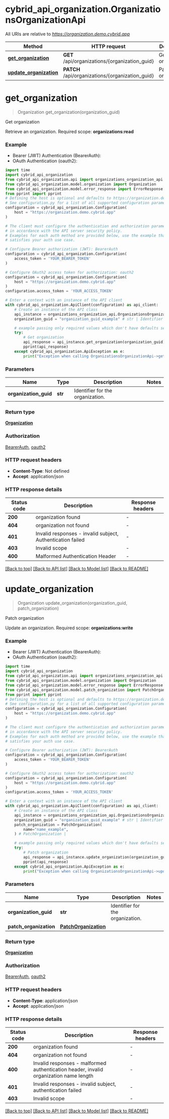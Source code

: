 # cybrid_api_organization.OrganizationsOrganizationApi

All URIs are relative to *https://organization.demo.cybrid.app*

Method | HTTP request | Description
------------- | ------------- | -------------
[**get_organization**](OrganizationsOrganizationApi.md#get_organization) | **GET** /api/organizations/{organization_guid} | Get organization
[**update_organization**](OrganizationsOrganizationApi.md#update_organization) | **PATCH** /api/organizations/{organization_guid} | Patch organization


# **get_organization**
> Organization get_organization(organization_guid)

Get organization

Retrieve an organization.  Required scope: **organizations:read**

### Example

* Bearer (JWT) Authentication (BearerAuth):
* OAuth Authentication (oauth2):

```python
import time
import cybrid_api_organization
from cybrid_api_organization.api import organizations_organization_api
from cybrid_api_organization.model.organization import Organization
from cybrid_api_organization.model.error_response import ErrorResponse
from pprint import pprint
# Defining the host is optional and defaults to https://organization.demo.cybrid.app
# See configuration.py for a list of all supported configuration parameters.
configuration = cybrid_api_organization.Configuration(
    host = "https://organization.demo.cybrid.app"
)

# The client must configure the authentication and authorization parameters
# in accordance with the API server security policy.
# Examples for each auth method are provided below, use the example that
# satisfies your auth use case.

# Configure Bearer authorization (JWT): BearerAuth
configuration = cybrid_api_organization.Configuration(
    access_token = 'YOUR_BEARER_TOKEN'
)

# Configure OAuth2 access token for authorization: oauth2
configuration = cybrid_api_organization.Configuration(
    host = "https://organization.demo.cybrid.app"
)
configuration.access_token = 'YOUR_ACCESS_TOKEN'

# Enter a context with an instance of the API client
with cybrid_api_organization.ApiClient(configuration) as api_client:
    # Create an instance of the API class
    api_instance = organizations_organization_api.OrganizationsOrganizationApi(api_client)
    organization_guid = "organization_guid_example" # str | Identifier for the organization.

    # example passing only required values which don't have defaults set
    try:
        # Get organization
        api_response = api_instance.get_organization(organization_guid)
        pprint(api_response)
    except cybrid_api_organization.ApiException as e:
        print("Exception when calling OrganizationsOrganizationApi->get_organization: %s\n" % e)
```


### Parameters

Name | Type | Description  | Notes
------------- | ------------- | ------------- | -------------
 **organization_guid** | **str**| Identifier for the organization. |

### Return type

[**Organization**](Organization.md)

### Authorization

[BearerAuth](../README.md#BearerAuth), [oauth2](../README.md#oauth2)

### HTTP request headers

 - **Content-Type**: Not defined
 - **Accept**: application/json


### HTTP response details

| Status code | Description | Response headers |
|-------------|-------------|------------------|
**200** | organization found |  -  |
**404** | organization not found |  -  |
**401** | Invalid responses - invalid subject, Authentication failed |  -  |
**403** | Invalid scope |  -  |
**400** | Malformed Authentication Header |  -  |

[[Back to top]](#) [[Back to API list]](../README.md#documentation-for-api-endpoints) [[Back to Model list]](../README.md#documentation-for-models) [[Back to README]](../README.md)

# **update_organization**
> Organization update_organization(organization_guid, patch_organization)

Patch organization

Update an organization.  Required scope: **organizations:write**

### Example

* Bearer (JWT) Authentication (BearerAuth):
* OAuth Authentication (oauth2):

```python
import time
import cybrid_api_organization
from cybrid_api_organization.api import organizations_organization_api
from cybrid_api_organization.model.organization import Organization
from cybrid_api_organization.model.error_response import ErrorResponse
from cybrid_api_organization.model.patch_organization import PatchOrganization
from pprint import pprint
# Defining the host is optional and defaults to https://organization.demo.cybrid.app
# See configuration.py for a list of all supported configuration parameters.
configuration = cybrid_api_organization.Configuration(
    host = "https://organization.demo.cybrid.app"
)

# The client must configure the authentication and authorization parameters
# in accordance with the API server security policy.
# Examples for each auth method are provided below, use the example that
# satisfies your auth use case.

# Configure Bearer authorization (JWT): BearerAuth
configuration = cybrid_api_organization.Configuration(
    access_token = 'YOUR_BEARER_TOKEN'
)

# Configure OAuth2 access token for authorization: oauth2
configuration = cybrid_api_organization.Configuration(
    host = "https://organization.demo.cybrid.app"
)
configuration.access_token = 'YOUR_ACCESS_TOKEN'

# Enter a context with an instance of the API client
with cybrid_api_organization.ApiClient(configuration) as api_client:
    # Create an instance of the API class
    api_instance = organizations_organization_api.OrganizationsOrganizationApi(api_client)
    organization_guid = "organization_guid_example" # str | Identifier for the organization.
    patch_organization = PatchOrganization(
        name="name_example",
    ) # PatchOrganization | 

    # example passing only required values which don't have defaults set
    try:
        # Patch organization
        api_response = api_instance.update_organization(organization_guid, patch_organization)
        pprint(api_response)
    except cybrid_api_organization.ApiException as e:
        print("Exception when calling OrganizationsOrganizationApi->update_organization: %s\n" % e)
```


### Parameters

Name | Type | Description  | Notes
------------- | ------------- | ------------- | -------------
 **organization_guid** | **str**| Identifier for the organization. |
 **patch_organization** | [**PatchOrganization**](PatchOrganization.md)|  |

### Return type

[**Organization**](Organization.md)

### Authorization

[BearerAuth](../README.md#BearerAuth), [oauth2](../README.md#oauth2)

### HTTP request headers

 - **Content-Type**: application/json
 - **Accept**: application/json


### HTTP response details

| Status code | Description | Response headers |
|-------------|-------------|------------------|
**200** | organization found |  -  |
**404** | organization not found |  -  |
**400** | Invalid responses - malformed authentication header, invalid organization name length |  -  |
**401** | Invalid responses - invalid subject, authentication failed |  -  |
**403** | Invalid scope |  -  |

[[Back to top]](#) [[Back to API list]](../README.md#documentation-for-api-endpoints) [[Back to Model list]](../README.md#documentation-for-models) [[Back to README]](../README.md)

